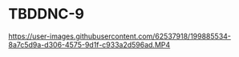 # TBDDNC-9

https://user-images.githubusercontent.com/62537918/199885534-8a7c5d9a-d306-4575-9d1f-c933a2d596ad.MP4


